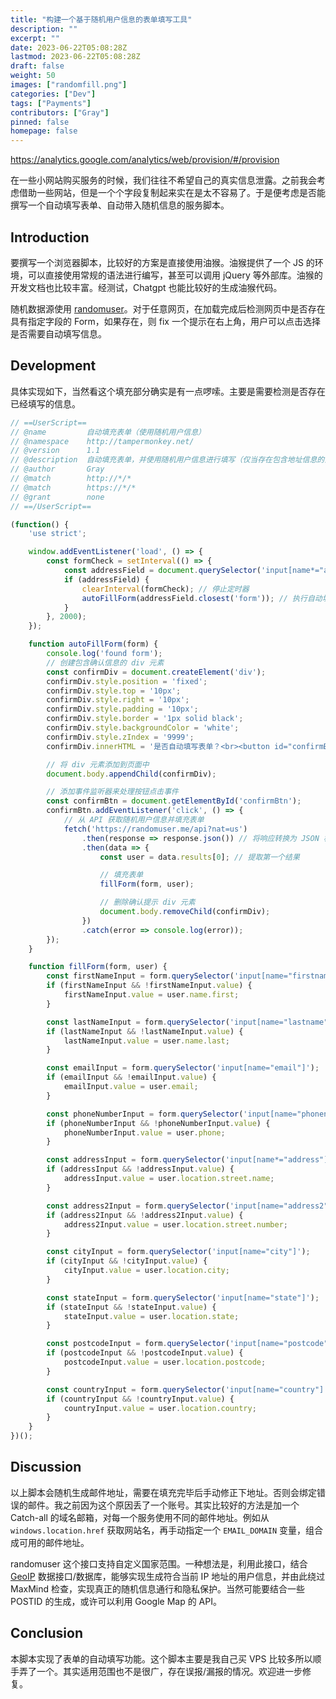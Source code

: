 ```yaml
---
title: "构建一个基于随机用户信息的表单填写工具"
description: ""
excerpt: ""
date: 2023-06-22T05:08:28Z
lastmod: 2023-06-22T05:08:28Z
draft: false
weight: 50
images: ["randomfill.png"]
categories: ["Dev"]
tags: ["Payments"]
contributors: ["Gray"]
pinned: false
homepage: false
---
```


https://analytics.google.com/analytics/web/provision/#/provision

在一些小网站购买服务的时候，我们往往不希望自己的真实信息泄露。之前我会考虑借助一些网站，但是一个个字段复制起来实在是太不容易了。于是便考虑是否能撰写一个自动填写表单、自动带入随机信息的服务脚本。

## Introduction

要撰写一个浏览器脚本，比较好的方案是直接使用油猴。油猴提供了一个 JS 的环境，可以直接使用常规的语法进行编写，甚至可以调用 jQuery 等外部库。油猴的开发文档也比较丰富。经测试，Chatgpt 也能比较好的生成油猴代码。

随机数据源使用 [randomuser](https://randomuser.me/)。对于任意网页，在加载完成后检测网页中是否存在具有指定字段的 Form，如果存在，则 fix 一个提示在右上角，用户可以点击选择是否需要自动填写信息。

## Development

具体实现如下，当然看这个填充部分确实是有一点啰嗦。主要是需要检测是否存在已经填写的信息。

```js
// ==UserScript==
// @name         自动填充表单（使用随机用户信息）
// @namespace    http://tampermonkey.net/
// @version      1.1
// @description  自动填充表单，并使用随机用户信息进行填写（仅当存在包含地址信息的注册表单时显示确认提示）
// @author       Gray
// @match        http://*/*
// @match        https://*/*
// @grant        none
// ==/UserScript==

(function() {
    'use strict';

    window.addEventListener('load', () => {
        const formCheck = setInterval(() => {
            const addressField = document.querySelector('input[name*="address"]');
            if (addressField) {
                clearInterval(formCheck); // 停止定时器
                autoFillForm(addressField.closest('form')); // 执行自动填充函数
            }
        }, 2000);
    });

    function autoFillForm(form) {
        console.log('found form');
        // 创建包含确认信息的 div 元素
        const confirmDiv = document.createElement('div');
        confirmDiv.style.position = 'fixed';
        confirmDiv.style.top = '10px';
        confirmDiv.style.right = '10px';
        confirmDiv.style.padding = '10px';
        confirmDiv.style.border = '1px solid black';
        confirmDiv.style.backgroundColor = 'white';
        confirmDiv.style.zIndex = '9999';
        confirmDiv.innerHTML = '是否自动填写表单？<br><button id="confirmBtn">确定</button>';

        // 将 div 元素添加到页面中
        document.body.appendChild(confirmDiv);

        // 添加事件监听器来处理按钮点击事件
        const confirmBtn = document.getElementById('confirmBtn');
        confirmBtn.addEventListener('click', () => {
            // 从 API 获取随机用户信息并填充表单
            fetch('https://randomuser.me/api?nat=us')
                .then(response => response.json()) // 将响应转换为 JSON 格式
                .then(data => {
                    const user = data.results[0]; // 提取第一个结果

                    // 填充表单
                    fillForm(form, user);

                    // 删除确认提示 div 元素
                    document.body.removeChild(confirmDiv);
                })
                .catch(error => console.log(error));
        });
    }

    function fillForm(form, user) {
        const firstNameInput = form.querySelector('input[name="firstname"]');
        if (firstNameInput && !firstNameInput.value) {
            firstNameInput.value = user.name.first;
        }

        const lastNameInput = form.querySelector('input[name="lastname"]');
        if (lastNameInput && !lastNameInput.value) {
            lastNameInput.value = user.name.last;
        }

        const emailInput = form.querySelector('input[name="email"]');
        if (emailInput && !emailInput.value) {
            emailInput.value = user.email;
        }

        const phoneNumberInput = form.querySelector('input[name="phonenumber"]');
        if (phoneNumberInput && !phoneNumberInput.value) {
            phoneNumberInput.value = user.phone;
        }

        const addressInput = form.querySelector('input[name*="address"]');
        if (addressInput && !addressInput.value) {
            addressInput.value = user.location.street.name;
        }

        const address2Input = form.querySelector('input[name="address2"]');
        if (address2Input && !address2Input.value) {
            address2Input.value = user.location.street.number;
        }

        const cityInput = form.querySelector('input[name="city"]');
        if (cityInput && !cityInput.value) {
            cityInput.value = user.location.city;
        }

        const stateInput = form.querySelector('input[name="state"]');
        if (stateInput && !stateInput.value) {
            stateInput.value = user.location.state;
        }

        const postcodeInput = form.querySelector('input[name="postcode"]');
        if (postcodeInput && !postcodeInput.value) {
            postcodeInput.value = user.location.postcode;
        }

        const countryInput = form.querySelector('input[name="country"]');
        if (countryInput && !countryInput.value) {
            countryInput.value = user.location.country;
        }
    }
})();
```


## Discussion

以上脚本会随机生成邮件地址，需要在填充完毕后手动修正下地址。否则会绑定错误的邮件。我之前因为这个原因丢了一个账号。其实比较好的方法是加一个 Catch-all 的域名邮箱，对每一个服务使用不同的邮件地址。例如从 `windows.location.href` 获取网站名，再手动指定一个 `EMAIL_DOMAIN` 变量，组合成可用的邮件地址。

randomuser 这个接口支持自定义国家范围。一种想法是，利用此接口，结合 [GeoIP](https://github.com/P3TERX/GeoLite.mmdb) 数据接口/数据库，能够实现生成符合当前 IP 地址的用户信息，并由此绕过 MaxMind 检查，实现真正的随机信息通行和隐私保护。当然可能要结合一些 POSTID 的生成，或许可以利用 Google Map 的 API。

## Conclusion

本脚本实现了表单的自动填写功能。这个脚本主要是我自己买 VPS 比较多所以顺手弄了一个。其实适用范围也不是很广，存在误报/漏报的情况。欢迎进一步修复。